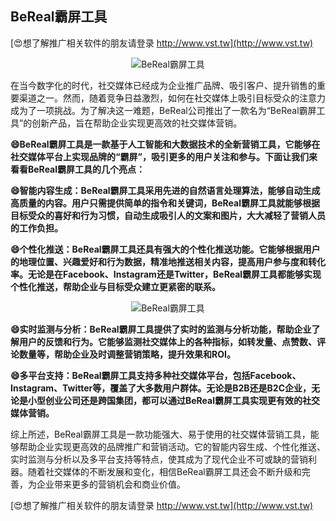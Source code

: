 ## **BeReal霸屏工具**

[😍想了解推广相关软件的朋友请登录 http://www.vst.tw](http://www.vst.tw)

 <center><img src="https://vst.tw/MP4/tuiguang/png/4.png" alt="BeReal霸屏工具"></center>

在当今数字化的时代，社交媒体已经成为企业推广品牌、吸引客户、提升销售的重要渠道之一。然而，随着竞争日益激烈，如何在社交媒体上吸引目标受众的注意力成为了一项挑战。为了解决这一难题，BeReal公司推出了一款名为“BeReal霸屏工具”的创新产品，旨在帮助企业实现更高效的社交媒体营销。

**😄BeReal霸屏工具是一款基于人工智能和大数据技术的全新营销工具，它能够在社交媒体平台上实现品牌的“霸屏”，吸引更多的用户关注和参与。下面让我们来看看BeReal霸屏工具的几个亮点：**

**😄智能内容生成：BeReal霸屏工具采用先进的自然语言处理算法，能够自动生成高质量的内容。用户只需提供简单的指令和关键词，BeReal霸屏工具就能够根据目标受众的喜好和行为习惯，自动生成吸引人的文案和图片，大大减轻了营销人员的工作负担。**

**😄个性化推送：BeReal霸屏工具还具有强大的个性化推送功能。它能够根据用户的地理位置、兴趣爱好和行为数据，精准地推送相关内容，提高用户参与度和转化率。无论是在Facebook、Instagram还是Twitter，BeReal霸屏工具都能够实现个性化推送，帮助企业与目标受众建立更紧密的联系。**

 <center><img src="https://vst.tw/MP4/tuiguang/png/3.png" alt="BeReal霸屏工具"></center>

**😄实时监测与分析：BeReal霸屏工具提供了实时的监测与分析功能，帮助企业了解用户的反馈和行为。它能够监测社交媒体上的各种指标，如转发量、点赞数、评论数量等，帮助企业及时调整营销策略，提升效果和ROI。**

**😄多平台支持：BeReal霸屏工具支持多种社交媒体平台，包括Facebook、Instagram、Twitter等，覆盖了大多数用户群体。无论是B2B还是B2C企业，无论是小型创业公司还是跨国集团，都可以通过BeReal霸屏工具实现更有效的社交媒体营销。**

综上所述，BeReal霸屏工具是一款功能强大、易于使用的社交媒体营销工具，能够帮助企业实现更高效的品牌推广和营销活动。它的智能内容生成、个性化推送、实时监测与分析以及多平台支持等特点，使其成为了现代企业不可或缺的营销利器。随着社交媒体的不断发展和变化，相信BeReal霸屏工具还会不断升级和完善，为企业带来更多的营销机会和商业价值。

[😍想了解推广相关软件的朋友请登录 http://www.vst.tw](http://www.vst.tw)



